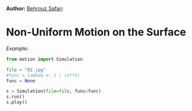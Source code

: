 **Author:** [Behrouz Safari](https://astrodatascience.net/)<br/>


# Non-Uniform Motion on the Surface

*Example:*

```python
from motion import Simulation

file = "02.jpg"
#func = lambda x: 1 / (x**5)
func = None

s = Simulation(file=file, func=func)
s.run()
s.play()
```

